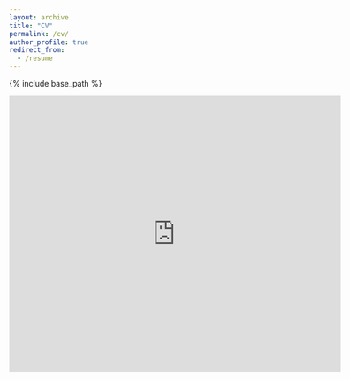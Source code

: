 ```yaml
---
layout: archive
title: "CV"
permalink: /cv/
author_profile: true
redirect_from:
  - /resume
---
```


{% include base_path %}

<embed src="https://www.w3.org/WAI/ER/tests/xhtml/testfiles/resources/pdf/dummy.pdf" type="application/pdf" width="600px" height="500px" />
